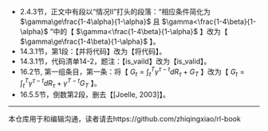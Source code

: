 - 2.4.3节，正文中有段以“情况II”打头的段落：“相应条件简化为 $\gamma\ge\frac{1-4\alpha}{1-\alpha}$ 且 $\gamma<\frac{1-4\beta}{1-\alpha}$ ”中的【 $\gamma<\frac{1-4\beta}{1-\alpha}$  】改为【 $\gamma\ge\frac{1-4\beta}{1-\alpha}$  】。
- 14.3.1节，第1段：【并将代码】改为【将代码】。
- 14.3.1节，代码清单14-2，题注：【is_vaild】改为【is_valid】。
- 16.2节, 第一组条目，第一条：将【 $G_t=\int_{t}^{T}\gamma^{\tau-t}dR_\tau+G_T$ 】改为【 $G_t=\int_{t}^{T}\gamma^{\tau-t}dR_\tau+\gamma^{T-t}G_T$ 】。
- 16.5.5节，倒数第2段，删去【[Joelle, 2003]】。

----

本仓库用于和编辑沟通，读者请去https://github.com/zhiqingxiao/rl-book
